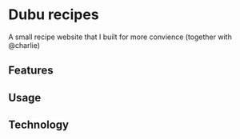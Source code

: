 # Dubu recipes

A small recipe website that I built for more convience (together with @charlie)


## Features


## Usage


## Technology

